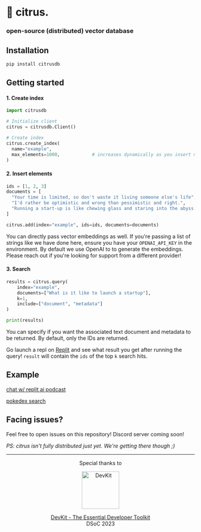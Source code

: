 # 🍋 citrus.
### open-source (distributed) vector database

## Installation

```bash
pip install citrusdb
```

## Getting started

#### 1. Create index
```py
import citrusdb

# Initialize client
citrus = citrusdb.Client()

# Create index
citrus.create_index(
  name="example",
  max_elements=1000,            # increases dynamically as you insert more vectors
)
```

#### 2. Insert elements
```py
ids = [1, 2, 3]
documents = [
  "Your time is limited, so don't waste it living someone else's life",
  "I'd rather be optimistic and wrong than pessimistic and right.",
  "Running a start-up is like chewing glass and staring into the abyss."
]

citrus.add(index="example", ids=ids, documents=documents)
```
You can directly pass vector embeddings as well. If you're passing a list of strings like we have done here, ensure you have your `OPENAI_API_KEY` in the environment. By default we use OpenAI to to generate the embeddings. Please reach out if you're looking for support from a different provider!

#### 3. Search
```py
results = citrus.query(
    index="example",
    documents=["What is it like to launch a startup"],
    k=1,
    include=["document", "metadata"]
)

print(results)
```
You can specify if you want the associated text document and metadata to be returned.
By default, only the IDs are returned.

Go launch a repl on [Replit](https://replit.com) and see what result you get after running the query! `result` will contain the `ids` of the top `k` search hits.

## Example
[chat w/ replit ai podcast](https://replit.searchcitrus.com)

[pokedex search](https://replit.com/@debabratajr/pokedex-search)

## Facing issues?
Feel free to open issues on this repository! Discord server coming soon!

*PS: citrus isn't fully distributed just yet. We're getting there though ;)*

---

<p align="center">
  Special thanks to
</p>
<p align="center">
  <img align="center" src="https://www.getdevkit.com/logo.png" width=100 height=100 alt="DevKit" />
</p>
<p align="center">
  <a href="https://www.getdevkit.com">DevKit - The Essential Developer Toolkit</a><br />
  DSoC 2023
</p>

